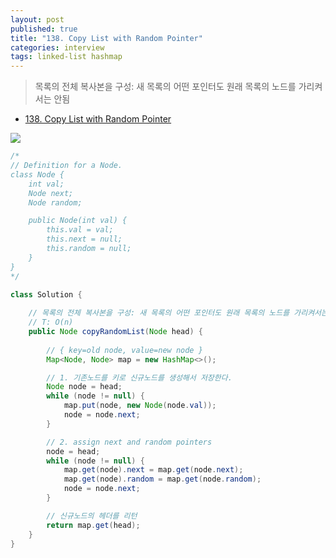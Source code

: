 ```yaml
---
layout: post
published: true
title: "138. Copy List with Random Pointer"
categories: interview
tags: linked-list hashmap
---
```


> 목록의 전체 복사본을 구성: 새 목록의 어떤 포인터도 원래 목록의 노드를 가리켜서는 안됨

- [138. Copy List with Random Pointer](https://leetcode.com/problems/copy-list-with-random-pointer/)

![](https://assets.leetcode.com/uploads/2019/12/18/e1.png)

```java
/*
// Definition for a Node.
class Node {
    int val;
    Node next;
    Node random;

    public Node(int val) {
        this.val = val;
        this.next = null;
        this.random = null;
    }
}
*/

class Solution {
    
    // 목록의 전체 복사본을 구성: 새 목록의 어떤 포인터도 원래 목록의 노드를 가리켜서는 안됨
    // T: O(n)
    public Node copyRandomList(Node head) {
        
        // { key=old node, value=new node }
        Map<Node, Node> map = new HashMap<>();

        // 1. 기존노드를 키로 신규노드를 생성해서 저장한다.
        Node node = head;
        while (node != null) {
            map.put(node, new Node(node.val));
            node = node.next;
        }

        // 2. assign next and random pointers
        node = head;
        while (node != null) {
            map.get(node).next = map.get(node.next);
            map.get(node).random = map.get(node.random);
            node = node.next;
        }

        // 신규노드의 헤더를 리턴
        return map.get(head);
    }
}
```